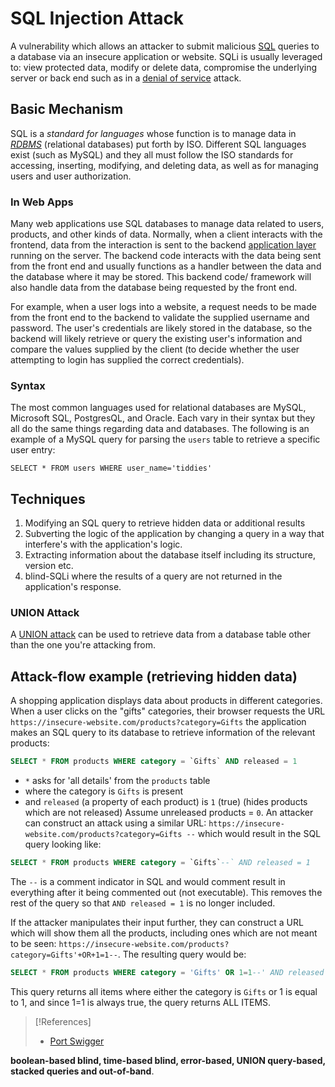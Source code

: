 # SQL Injection Attack
A vulnerability which allows an attacker to submit malicious [SQL](../../../../coding/languages/SQL.md) queries to a database via an insecure application or website. SQLi is usually leveraged to: view protected data, modify or delete data, compromise the underlying server or back end such as in a [denial of service](../denial-of-service.md) attack.
## Basic Mechanism
SQL is a *standard for languages* whose function is to manage data in *[RDBMS](../../../../coding/databases/RDBMS.md)* (relational databases) put forth by ISO. Different SQL languages exist (such as MySQL) and they all must follow the ISO standards for accessing, inserting, modifying, and deleting data, as well as for managing users and user authorization.
### In Web Apps
Many web applications use SQL databases to manage data related to users, products, and other kinds of data. Normally, when a client interacts with the frontend, data from the interaction is sent to the backend [application layer](../../../../networking/OSI/7-application/application-layer.md) running on the server. The backend code interacts with the data being sent from the front end and usually functions as a handler between the data and the database where it may be stored. This backend code/ framework will also handle data from the database being requested by the front end.

For example, when a user logs into a website, a request needs to be made from the front end to the backend to validate the supplied username and password. The user's credentials are likely stored in the database, so the backend will likely retrieve or query the existing user's information and compare the values supplied by the client (to decide whether the user attempting to login has supplied the correct credentials).
### Syntax
The most common languages used for relational databases are MySQL, Microsoft SQL, PostgresQL, and Oracle. Each vary in their syntax but they all do the same things regarding data and databases. The following is an example of a MySQL query for parsing the `users` table to retrieve a specific user entry:
```mysql
SELECT * FROM users WHERE user_name='tiddies'
```
## Techniques
1. Modifying an SQL query to retrieve hidden data or additional results
2. Subverting the logic of the application by changing a query in a way that interfere's with the application's logic.
3. Extracting information about the database itself including its structure, version etc.
4. blind-SQLi where the results of a query are not returned in the application's response.
### UNION Attack
A [UNION attack](cybersecurity/TTPs/exploitation/injection/UNION-attack.md) can be used to retrieve data from a database table other than the one you're attacking from.
## Attack-flow example (retrieving hidden data)
A shopping application displays data about products in different categories. When a user clicks on the "gifts" categories, their browser requests the URL `https://insecure-website.com/products?category=Gifts` the application makes an SQL query to its database to retrieve information of the relevant products:
```sql
SELECT * FROM products WHERE category = `Gifts` AND released = 1
```
- `*` asks for 'all details' from the `products` table
- where the category is `Gifts` is present
- and `released` (a property of each product) is `1` (true) (hides products which are not released)
Assume unreleased products = `0`. An attacker can construct an attack using a similar URL: `https://insecure-website.com/products?category=Gifts --` which would result in the SQL query looking like:
```sql
SELECT * FROM products WHERE category = `Gifts`--` AND released = 1
```
The `--` is a comment indicator in SQL and would comment result in everything after it being commented out (not executable). This removes the rest of the query so that `AND released = 1` is no longer included.

If the attacker manipulates their input further, they can construct a URL which will show them all the products, including ones which are not meant to be seen: `https://insecure-website.com/products?category=Gifts'+OR+1=1--`. The resulting query would be:
```sql
SELECT * FROM products WHERE category = 'Gifts' OR 1=1--' AND released = 1
```
This query returns all items where either the category is `Gifts` or 1 is equal to 1, and since 1=1 is always true, the query returns ALL ITEMS.

> [!References]
> - [Port Swigger](https://portswigger.net/web-security/sql-injection)


**boolean-based blind, time-based blind, error-based, UNION query-based, stacked queries and out-of-band**.